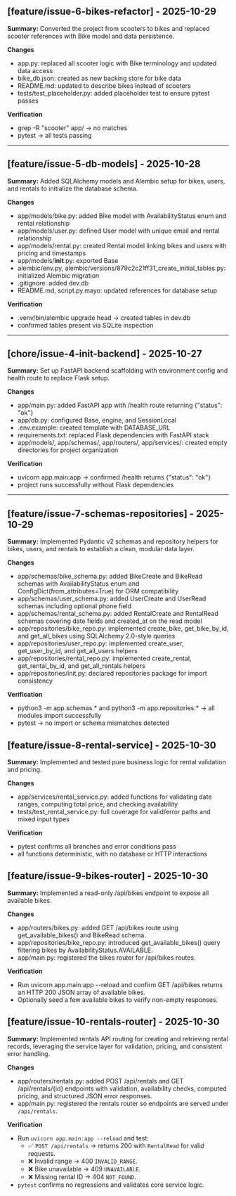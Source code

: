 ## [feature/issue-6-bikes-refactor] - 2025-10-29
**Summary:** Converted the project from scooters to bikes and replaced scooter references with Bike model and data persistence.

**Changes**
- app.py: replaced all scooter logic with Bike terminology and updated data access
- bike_db.json: created as new backing store for bike data
- README.md: updated to describe bikes instead of scooters
- tests/test_placeholder.py: added placeholder test to ensure pytest passes

**Verification**
- grep -R "scooter" app/ → no matches
- pytest → all tests passing

---

## [feature/issue-5-db-models] - 2025-10-28
**Summary:** Added SQLAlchemy models and Alembic setup for bikes, users, and rentals to initialize the database schema.

**Changes**
- app/models/bike.py: added Bike model with AvailabilityStatus enum and rental relationship
- app/models/user.py: defined User model with unique email and rental relationship
- app/models/rental.py: created Rental model linking bikes and users with pricing and timestamps
- app/models/__init__.py: exported Base
- alembic/env.py, alembic/versions/879c2c21ff31_create_initial_tables.py: initialized Alembic migration
- .gitignore: added dev.db
- README.md, script.py.mayo: updated references for database setup

**Verification**
- .venv/bin/alembic upgrade head → created tables in dev.db
- confirmed tables present via SQLite inspection

---

## [chore/issue-4-init-backend] - 2025-10-27
**Summary:** Set up FastAPI backend scaffolding with environment config and health route to replace Flask setup.

**Changes**
- app/main.py: added FastAPI app with /health route returning {"status": "ok"}
- app/db.py: configured Base, engine, and SessionLocal
- .env.example: created template with DATABASE_URL
- requirements.txt: replaced Flask dependencies with FastAPI stack
- app/models/, app/schemas/, app/routers/, app/services/: created empty directories for project organization

**Verification**
- uvicorn app.main:app → confirmed /health returns {"status": "ok"}
- project runs successfully without Flask dependencies

---

## [feature/issue-7-schemas-repositories] - 2025-10-29
**Summary:** Implemented Pydantic v2 schemas and repository helpers for bikes, users, and rentals to establish a clean, modular data layer.

**Changes**
- app/schemas/bike_schema.py: added BikeCreate and BikeRead schemas with AvailabilityStatus enum and ConfigDict(from_attributes=True) for ORM compatibility
- app/schemas/user_schema.py: added UserCreate and UserRead schemas including optional phone field
- app/schemas/rental_schema.py: added RentalCreate and RentalRead schemas covering date fields and created_at on the read model
- app/repositories/bike_repo.py: implemented create_bike, get_bike_by_id, and get_all_bikes using SQLAlchemy 2.0-style queries
- app/repositories/user_repo.py: implemented create_user, get_user_by_id, and get_all_users helpers
- app/repositories/rental_repo.py: implemented create_rental, get_rental_by_id, and get_all_rentals helpers
- app/repositories/init.py: declared repositories package for import consistency

**Verification**
- python3 -m app.schemas.* and python3 -m app.repositories.* → all modules import successfully
- pytest → no import or schema mismatches detected

## [feature/issue-8-rental-service] - 2025-10-30
**Summary:** Implemented and tested pure business logic for rental validation and pricing.

**Changes**
- app/services/rental_service.py: added functions for validating date ranges, computing total price, and checking availability
- tests/test_rental_service.py: full coverage for valid/error paths and mixed input types

**Verification**
- pytest confirms all branches and error conditions pass
- all functions deterministic, with no database or HTTP interactions

## [feature/issue-9-bikes-router] - 2025-10-30
**Summary:** Implemented a read-only /api/bikes endpoint to expose all available bikes.

**Changes**
- app/routers/bikes.py: added GET /api/bikes route using get_available_bikes() and BikeRead schema.
- app/repositories/bike_repo.py: introduced get_available_bikes() query filtering bikes by AvailabilityStatus.AVAILABLE.
- app/main.py: registered the bikes router for /api/bikes routes.

**Verification**
- Run uvicorn app.main:app --reload and confirm GET /api/bikes returns an HTTP 200 JSON array of available bikes.
- Optionally seed a few available bikes to verify non-empty responses.
  
## [feature/issue-10-rentals-router] - 2025-10-30
**Summary:** Implemented rentals API routing for creating and retrieving rental records, leveraging the service layer for validation, pricing, and consistent error handling.

**Changes**
- app/routers/rentals.py: added POST /api/rentals and GET /api/rentals/{id} endpoints with validation, availability checks, computed pricing, and structured JSON error responses.
- app/main.py: registered the rentals router so endpoints are served under `/api/rentals`.

**Verification**
- Run `uvicorn app.main:app --reload` and test:
  - ✅ `POST /api/rentals` → returns 200 with `RentalRead` for valid requests.  
  - ❌ Invalid range → 400 `INVALID_RANGE`.  
  - ❌ Bike unavailable → 409 `UNAVAILABLE`.  
  - ❌ Missing rental ID → 404 `NOT_FOUND`.  
- `pytest` confirms no regressions and validates core service logic.


